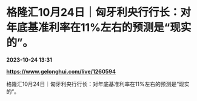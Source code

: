 # 格隆汇10月24日｜匈牙利央行行长：对年底基准利率在11%左右的预测是“现实的”。

**2023-10-24 13:31**

**https://www.gelonghui.com/live/1260594**

格隆汇10月24日｜匈牙利央行行长：对年底基准利率在11%左右的预测是“现实的”。